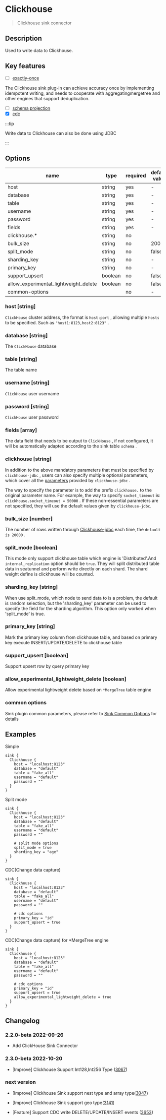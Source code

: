 # Clickhouse

> Clickhouse sink connector

## Description

Used to write data to Clickhouse.

## Key features

- [ ] [exactly-once](../../concept/connector-v2-features.md)

The Clickhouse sink plug-in can achieve accuracy once by implementing idempotent writing, and needs to cooperate with aggregatingmergetree and other engines that support deduplication.

- [ ] [schema projection](../../concept/connector-v2-features.md)
- [x] [cdc](../../concept/connector-v2-features.md)

:::tip

Write data to Clickhouse can also be done using JDBC

:::

## Options

| name                                  | type    | required | default value |
|---------------------------------------|---------|----------|---------------|
| host                                  | string  | yes      | -             |
| database                              | string  | yes      | -             |
| table                                 | string  | yes      | -             |
| username                              | string  | yes      | -             |
| password                              | string  | yes      | -             |
| fields                                | string  | yes      | -             |
| clickhouse.*                          | string  | no       |               |
| bulk_size                             | string  | no       | 20000         |
| split_mode                            | string  | no       | false         |
| sharding_key                          | string  | no       | -             |
| primary_key                           | string  | no       | -             |
| support_upsert                        | boolean | no       | false         |
| allow_experimental_lightweight_delete | boolean | no       | false         |
| common-options                        |         | no       | -             |

### host [string]

`ClickHouse` cluster address, the format is `host:port` , allowing multiple `hosts` to be specified. Such as `"host1:8123,host2:8123"` .

### database [string]

The `ClickHouse` database

### table [string]

The table name

### username [string]

`ClickHouse` user username

### password [string]

`ClickHouse` user password

### fields [array]

The data field that needs to be output to `ClickHouse` , if not configured, it will be automatically adapted according to the sink table `schema` .

### clickhouse [string]

In addition to the above mandatory parameters that must be specified by `clickhouse-jdbc` , users can also specify multiple optional parameters, which cover all the [parameters](https://github.com/ClickHouse/clickhouse-jdbc/tree/master/clickhouse-client#configuration) provided by `clickhouse-jdbc` .

The way to specify the parameter is to add the prefix `clickhouse.` to the original parameter name. For example, the way to specify `socket_timeout` is: `clickhouse.socket_timeout = 50000` . If these non-essential parameters are not specified, they will use the default values given by `clickhouse-jdbc`.

### bulk_size [number]

The number of rows written through [Clickhouse-jdbc](https://github.com/ClickHouse/clickhouse-jdbc) each time, the `default is 20000` .

### split_mode [boolean]

This mode only support clickhouse table which engine is 'Distributed'.And `internal_replication` option
should be `true`. They will split distributed table data in seatunnel and perform write directly on each shard. The shard weight define is clickhouse will be
counted.

### sharding_key [string]

When use split_mode, which node to send data to is a problem, the default is random selection, but the
'sharding_key' parameter can be used to specify the field for the sharding algorithm. This option only
worked when 'split_mode' is true.

### primary_key [string]

Mark the primary key column from clickhouse table, and based on primary key execute INSERT/UPDATE/DELETE to clickhouse table

### support_upsert [boolean]

Support upsert row by query primary key

### allow_experimental_lightweight_delete [boolean]

Allow experimental lightweight delete based on `*MergeTree` table engine

### common options

Sink plugin common parameters, please refer to [Sink Common Options](common-options.md) for details

## Examples

Simple

```hocon
sink {
  Clickhouse {
    host = "localhost:8123"
    database = "default"
    table = "fake_all"
    username = "default"
    password = ""
  }
}
```

Split mode

```hocon
sink {
  Clickhouse {
    host = "localhost:8123"
    database = "default"
    table = "fake_all"
    username = "default"
    password = ""
    
    # split mode options
    split_mode = true
    sharding_key = "age"
  }
}
```

CDC(Change data capture)

```hocon
sink {
  Clickhouse {
    host = "localhost:8123"
    database = "default"
    table = "fake_all"
    username = "default"
    password = ""
    
    # cdc options
    primary_key = "id"
    support_upsert = true
  }
}
```

CDC(Change data capture) for *MergeTree engine

```hocon
sink {
  Clickhouse {
    host = "localhost:8123"
    database = "default"
    table = "fake_all"
    username = "default"
    password = ""
    
    # cdc options
    primary_key = "id"
    support_upsert = true
    allow_experimental_lightweight_delete = true
  }
}
```

## Changelog

### 2.2.0-beta 2022-09-26

- Add ClickHouse Sink Connector

### 2.3.0-beta 2022-10-20
- [Improve] Clickhouse Support Int128,Int256 Type ([3067](https://github.com/apache/incubator-seatunnel/pull/3067))

### next version

- [Improve] Clickhouse Sink support nest type and array type([3047](https://github.com/apache/incubator-seatunnel/pull/3047))

- [Improve] Clickhouse Sink support geo type([3141](https://github.com/apache/incubator-seatunnel/pull/3141))

- [Feature] Support CDC write DELETE/UPDATE/INSERT events ([3653](https://github.com/apache/incubator-seatunnel/pull/3653))
